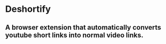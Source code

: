 # Deshortify
## A browser extension that automatically converts youtube short links into normal video links.
